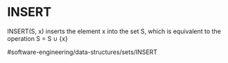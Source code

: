 # INSERT

INSERT(S, x) inserts the element x into the set S, which is equivalent
to the operation S = S ∪ {x}

#software-engineering/data-structures/sets/INSERT
